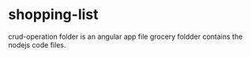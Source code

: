 # shopping-list
crud-operation folder is an angular app file
grocery foldder contains the nodejs code files.
